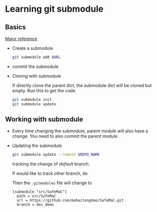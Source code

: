 # Learning git submodule
## Basics
[Major reference](https://git-scm.com/book/en/v2/Git-Tools-Submodules)
- Create a submodule
    ```bash
    git submodule add $URL
    ```
- commit the submodule

- Cloning with submodule
  
  If directly clone the parent dict, the submodule dict will be cloned but empty. Run this to get the code
  ```bash
  git submodule init
  git submodule update
  ```

## Working with submodule
- Every time changing the submodule, parent module will also have a change. You need to also commit the parent module.

- Updating the submodule 
  ```bash
  git submodule update --remote $REPO_NAME
  ```
  tracking the change of *default* branch.

  If would like to track other branch, do 

  Then the `.gitmodules` file will change to
  ```
  [submodule "src/SafeMaC"]
	path = src/SafeMaC
	url = https://github.com/mahaitongdae/SafeMaC.git
	branch = dev_demo
  ```